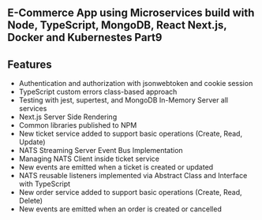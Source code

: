 ## E-Commerce App using Microservices build with Node, TypeScript, MongoDB, React Next.js, Docker and Kubernestes Part9

## Features

- Authentication and authorization with jsonwebtoken and cookie session
-  TypeScript custom errors class-based approach
- Testing with jest, supertest, and MongoDB In-Memory Server all services
- Next.js Server Side Rendering
- Common libraries published to NPM
- New ticket service added to support basic operations (Create, Read, Update)
- NATS Streaming Server Event Bus Implementation
- Managing NATS Client inside ticket service
- New events are emitted when a ticket is created or updated
- NATS reusable listeners implemented via Abstract Class and Interface with TypeScript
- New order service added to support basic operations (Create, Read, Delete)
- New events are emitted when an order is created or cancelled

